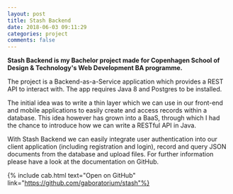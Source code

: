 ```yaml
---
layout: post
title: Stash Backend
date: 2018-06-03 09:11:29
categories: project
comments: false
---
```


**Stash Backend is my Bachelor project made for Copenhagen School of Design & Technology's Web Development BA programme.**

The project is a Backend-as-a-Service application which provides a REST API to interact with. The app requires Java 8 and Postgres to be installed.

The initial idea was to write a thin layer which we can use in our front-end and mobile applications to easily create and access records within a database. This idea however has grown into a BaaS, through which I had the chance to introduce how we can write a RESTful API in Java.

With Stash Backend we can easily integrate user authentication into our client application (including registration and login), record and query JSON documents from the database and upload files. For further information please have a look at the documentation on GitHub.

{% include cab.html text="Open on GitHub" link="https://github.com/gaboratorium/stash"%}